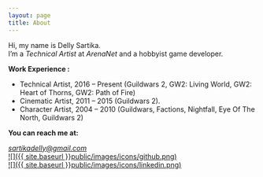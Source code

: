 ```yaml
---
layout: page
title: About
---
```


Hi, my name is Delly Sartika.<br>
I’m a *Technical Artist* at *ArenaNet* and a hobbyist game developer.
<br>

**Work Experience :**

* Technical Artist, 2016 – Present (Guildwars 2, GW2: Living World, GW2: Heart of Thorns, GW2: Path of Fire)
* Cinematic Artist, 2011 – 2015 (Guildwars 2).
* Character Artist, 2004 – 2010 (Guildwars, Factions, Nightfall, Eye Of The North, Guildwars 2)

**You can reach me at:**

*sartikadelly@gmail.com*
<br />
[![]({{ site.baseurl }}public/images/icons/github.png)](https://github.com/sartikadelly)
<br />
[![]({{ site.baseurl }}public/images/icons/linkedin.png)](https://www.linkedin.com/in/sartikadelly/)
